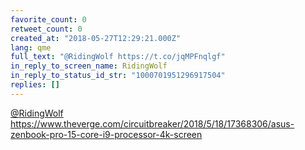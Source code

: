 ```yaml
---
favorite_count: 0
retweet_count: 0
created_at: "2018-05-27T12:29:21.000Z"
lang: qme
full_text: "@RidingWolf https://t.co/jqMPFnqlgf"
in_reply_to_screen_name: RidingWolf
in_reply_to_status_id_str: "1000701951296917504"
replies: []
---
```


[@RidingWolf](https://twitter.com/RidingWolf)
<https://www.theverge.com/circuitbreaker/2018/5/18/17368306/asus-zenbook-pro-15-core-i9-processor-4k-screen>
